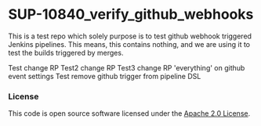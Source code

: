 
# SUP-10840_verify_github_webhooks



This is a test repo which solely purpose is to test github webhook triggered Jenkins pipelines.
This means, this contains nothing, and we are using it to test the builds triggered by merges.

Test change RP
Test2 change RP
Test3 change RP 'everything' on github event settings
Test remove github trigger from pipeline DSL
### License

This code is open source software licensed under the [Apache 2.0 License]("http://www.apache.org/licenses/LICENSE-2.0.html").


